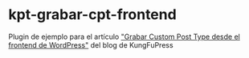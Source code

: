# kpt-grabar-cpt-frontend
Plugin de ejemplo para el artículo ["Grabar Custom Post Type desde el frontend de WordPress"](https://kungfupress.com/?p=303) del blog de KungFuPress
